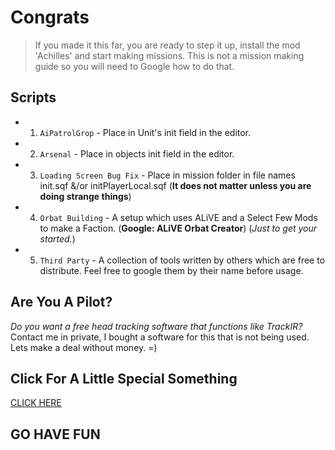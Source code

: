 # Congrats
> If you made it this far, you are ready to step it up, install the mod 'Achilles' and start making missions.
> This is not a mission making guide so you will need to Google how to do that.

## Scripts

-   1) `AiPatrolGrop` - Place in Unit's init field in the editor.
-   2) `Arsenal` - Place in objects init field in the editor.
-   3) `Loading Screen Bug Fix` - Place in mission folder in file names init.sqf &/or initPlayerLocal.sqf (__It does not matter unless you are doing strange things__)
-   4) `Orbat Building` - A setup which uses ALiVE and a Select Few Mods to make a Faction. (__Google: ALiVE Orbat Creator__) (*Just to get your started.*)
-   5) `Third Party` - A collection of tools written by others which are free to distribute. Feel free to google them by their name before usage.



## Are You A Pilot?

*Do you want a free head tracking software that functions like TrackIR?*
Contact me in private, I bought a software for this that is not being used. Lets make a deal without money. =)

## Click For A Little Special Something
<a href="/rsr/lol/the-secret.md">CLICK HERE</a>

## GO HAVE FUN

